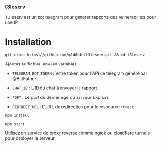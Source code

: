### t3leserv


T3leserv est un bot telegram pour générer rapports des vulnerabilités pour une IP  

# Installation

```
git clone https://github.com/m1d0b4n/t3leserv.git && cd t3leserv
```
Ajoutez au fichier .env les variables 

- `TELEGRAM_BOT_TOKEN` : Votre token pour l'API de telegram généré par @BotFather

- `CHAT_ID` : L'ID du chat à envoyer le rapport

- `PORT` : Le port de démarrage du serveur Express

- `REDIRECT_URL` : L'URL de redirection pour le ressource  `/track`

```
npm install
```

```
npm start
```

Utilisez un service de proxy reverse comme ngrok ou cloudflare tunnels pour deployer le serveur